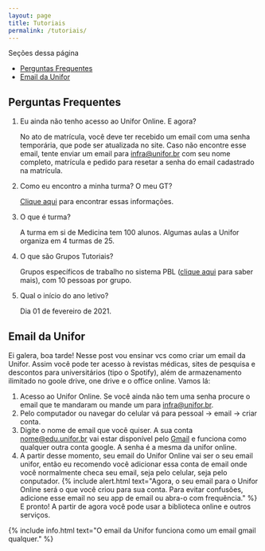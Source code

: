 ```yaml
---
layout: page
title: Tutoriais
permalink: /tutoriais/
---
```

Seções dessa página
- [Perguntas Frequentes](#perguntas-frequentes)
- [Email da Unifor](#email-da-unifor)

## Perguntas Frequentes

 1. Eu ainda não tenho acesso ao Unifor Online. E agora?  

	No ato de matrícula, você deve ter recebido um email com uma senha temporária, que pode ser atualizada no site. Caso não encontre esse email, tente enviar um email para [infra@unifor.br](mailto:infra@unifor.br) com seu nome completo, matrícula e pedido para resetar a senha do email cadastrado na matrícula.
 1. Como eu encontro a minha turma? O meu GT?  

	 [Clique aqui](https://raw.githubusercontent.com/t30unifor/t30/master/turmas.pdf) para encontrar essas informações.
 1. O que é turma?  

	A turma em si de Medicina tem 100 alunos. Algumas aulas a Unifor organiza em 4 turmas de 25.
 1. O que são Grupos Tutoriais?  

	 Grupos específicos de trabalho no sistema PBL ([clique aqui](https://www.soulmedicina.com.br/noticia/25/conheca-o-metodo-pbl-na-medicina-/) para saber mais), com 10 pessoas por grupo. 
 1. Qual o início do ano letivo?  
	
	 Dia 01 de fevereiro de 2021.

## Email da Unifor

Ei galera, boa tarde! Nesse post vou ensinar vcs como criar um email da Unifor. Assim você pode ter acesso à revistas médicas, sites de pesquisa e descontos para universitários (tipo o Spotify), além de armazenamento ilimitado no goole drive, one drive e o office online.
Vamos lá:
1. Acesso ao Unifor Online. Se você ainda não tem uma senha procure o email que te mandaram ou mande um para [infra@unifor.br](mailto:infra@unifor.br).
1. Pelo computador ou navegar do celular vá para pessoal -> email -> criar conta.
1. Digite o nome de email que você quiser. A sua conta nome@edu.unifor.br vai estar disponível pelo [Gmail](gmail.com) e funciona como qualquer outra conta google. A senha é a mesma da unifor online.
1. A partir desse momento, seu email do Unifor Online vai ser o seu email unifor, então eu recomendo você adicionar essa conta de email onde você normalmente checa seu email, seja pelo celular, seja pelo conputador.
{% include alert.html text="Agora, o seu email para o Unifor Online será o que você criou para sua conta. Para evitar confusões, adicione esse email no seu app de email ou abra-o com frequência." %}
E pronto! A partir de agora você pode usar a biblioteca online e outros serviços.

{% include info.html text="O email da Unifor funciona como um email gmail qualquer." %}
<!--stackedit_data:
eyJoaXN0b3J5IjpbMTQ3MTQyNjgxLC0xMDkxMjA1Nzg4LDExMT
c1MzU1MzMsMTM0NzExMjEyNyw4NzAwMTU3NTYsLTQyNTE1Nzc4
MCwtMjA0ODQ2NjEyNl19
-->